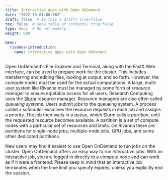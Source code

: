 ```yaml
---
title: Interactive Apps with Open OnDemand
date: "2022-10-01:00:00Z"
draft: false  # Is this a draft? true/false
toc: false  # Show table of contents? true/false
type: docs  # Do not modify.
weight: 600

menu:
  rivanna-introduction:
    name: Interactive Apps with Open OnDemand
---
```


Open OnDemand's File Explorer and Terminal, along with the FastX Web interface, can be used to prepare work for the cluster. This includes transferring and editing files, looking at output, and so forth.  However, the compute nodes must be used for the actual computations.  A large, multi-user system like Rivanna must be managed by some form of _resource manager_ to ensure equitable access for all users.  Research Computing uses the [Slurm](https://slurm.schedmd.com/) resource manager.  Resource managers are also often called _queueing systems_.  Users submit _jobs_ to the queueing system. A process called a _scheduler_ examines the resource requests in each job and assigns a priority. The job then waits in a _queue_, which Slurm calls a _partition_, until the requested resource becomes available.  A partition is a set of compute nodes with a particular set of resources and limits. On Rivanna there are partitions for single-node jobs, multiple-node jobs, GPU jobs, and some other dedicated partitions.

New users may find it easiest to use Open OnDemand to run jobs on the cluster.  Open OnDemand offers an easy way to run _interactive_ jobs.  With an interactive job, you are logged in directly to a compute node and can work as if it were a frontend.  Please keep in mind that an interactive job terminates when the time limit you specify expires, unless you explicitly end the session.
